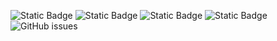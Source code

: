 ![Static Badge](https://img.shields.io/badge/blacklists-60-000000) ![Static Badge](https://img.shields.io/badge/blacklisted-2934392-cc0000) ![Static Badge](https://img.shields.io/badge/whitelisted-2244-00CC00) ![Static Badge](https://img.shields.io/badge/streaming_blacklist-28107-000000) ![GitHub issues](https://img.shields.io/github/issues/fabriziosalmi/blacklists)

